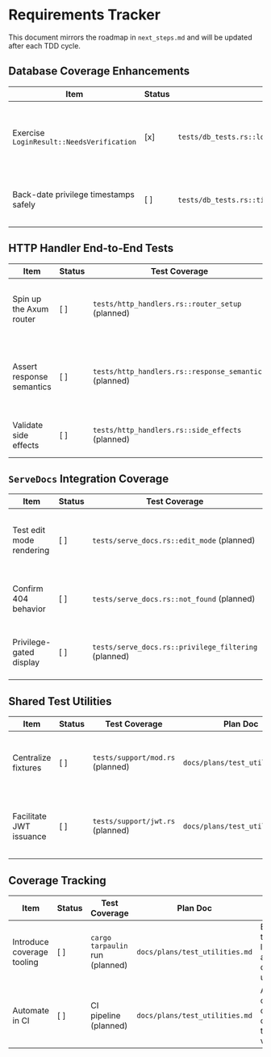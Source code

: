 # Requirements Tracker

This document mirrors the roadmap in `next_steps.md` and will be updated after each TDD cycle.

## Database Coverage Enhancements

| Item | Status | Test Coverage | Plan Doc | Notes |
| --- | --- | --- | --- | --- |
| Exercise `LoginResult::NeedsVerification` | [x] | `tests/db_tests.rs::login_with_stale_privileges_triggers_verification` | `docs/plans/database_coverage.md` | Stale timestamps trigger `verify_privilege()` via `VerificationProbe`; DB login returns original privileges. |
| Back-date privilege timestamps safely | [ ] | `tests/db_tests.rs::timestamp_helper` (planned) | `docs/plans/database_coverage.md` | Introduce helper for manipulating timestamps without race conditions. |

## HTTP Handler End-to-End Tests

| Item | Status | Test Coverage | Plan Doc | Notes |
| --- | --- | --- | --- | --- |
| Spin up the Axum router | [ ] | `tests/http_handlers.rs::router_setup` (planned) | `docs/plans/http_handlers.md` | Build integration harness reusing `wiki::` exports. |
| Assert response semantics | [ ] | `tests/http_handlers.rs::response_semantics` (planned) | `docs/plans/http_handlers.md` | Validate status codes and payload consistency for login/register flows. |
| Validate side effects | [ ] | `tests/http_handlers.rs::side_effects` (planned) | `docs/plans/http_handlers.md` | Confirm DB state reflects registration outcomes. |

## `ServeDocs` Integration Coverage

| Item | Status | Test Coverage | Plan Doc | Notes |
| --- | --- | --- | --- | --- |
| Test edit mode rendering | [ ] | `tests/serve_docs.rs::edit_mode` (planned) | `docs/plans/serve_docs.md` | Ensure form is populated with markdown contents. |
| Confirm 404 behavior | [ ] | `tests/serve_docs.rs::not_found` (planned) | `docs/plans/serve_docs.md` | Missing docs should yield `404 Not Found`. |
| Privilege-gated display | [ ] | `tests/serve_docs.rs::privilege_filtering` (planned) | `docs/plans/serve_docs.md` | JWT privileges govern rendered sections. |

## Shared Test Utilities

| Item | Status | Test Coverage | Plan Doc | Notes |
| --- | --- | --- | --- | --- |
| Centralize fixtures | [ ] | `tests/support/mod.rs` (planned) | `docs/plans/test_utilities.md` | Provide reusable temp DB, JWT, and filesystem helpers. |
| Facilitate JWT issuance | [ ] | `tests/support/jwt.rs` (planned) | `docs/plans/test_utilities.md` | Helper to sign tokens per privilege level. |

## Coverage Tracking

| Item | Status | Test Coverage | Plan Doc | Notes |
| --- | --- | --- | --- | --- |
| Introduce coverage tooling | [ ] | `cargo tarpaulin` run (planned) | `docs/plans/test_utilities.md` | Evaluate tooling locally and document usage. |
| Automate in CI | [ ] | CI pipeline (planned) | `docs/plans/test_utilities.md` | Add coverage checks once tooling is validated. |
